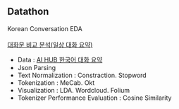
## Datathon
Korean Conversation EDA 
<br/><br/>[대화문 비교 분석(일상 대화 요약)](https://github.com/minseok0809/aiffel-ai-project/tree/main/korean-conversation-eda)

* Data : [AI HUB 한국어 대화 요약](https://aihub.or.kr/aidata/30714)
* Json Parsing
* Text Normalization : Constraction. Stopword
* Tokenization : MeCab. Okt
* Visualization : LDA. Wordcloud. Folium
* Tokenizer Performance Evaluation : Cosine Similarity
